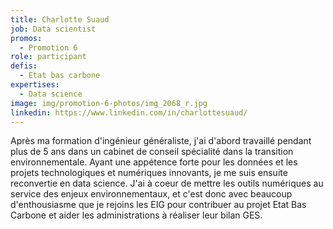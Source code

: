 ```yaml
---
title: Charlotte Suaud
job: Data scientist
promos:
  - Promotion 6
role: participant
defis:
  - Etat bas carbone
expertises:
  - Data science
image: img/promotion-6-photos/img_2068_r.jpg
linkedin: https://www.linkedin.com/in/charlottesuaud/
---
```


Après ma formation d'ingénieur généraliste, j'ai d'abord travaillé pendant plus de 5 ans dans un cabinet de conseil spécialité dans la transition environnementale. Ayant une appétence forte pour les données et les projets technologiques et numériques innovants, je me suis ensuite reconvertie en data science. J'ai à coeur de mettre les outils numériques au service des enjeux environnementaux, et c'est donc avec beaucoup d'enthousiasme que je rejoins les EIG pour contribuer au projet Etat Bas Carbone et aider les administrations à réaliser leur bilan GES.
